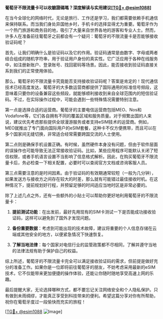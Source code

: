 **葡萄牙不限流量卡可以收驗證碼嗎？深度解读与实用建议[[TG💪+ @esim1088](https://t.me/s/esim1088)]**

在当今全球化的网络时代，无论是旅行、工作还是学习，我们都需要依赖手机通信来保持联系。而当我们身处异国他乡时，手机卡的选择显得尤为重要。葡萄牙作为一个热门旅游和商务目的地，吸引了大量来自世界各地的游客和专业人士。然而，许多人在准备前往葡萄牙之前都会有一个疑问：葡萄牙的不限流量卡是否能够接收验证码呢？

首先，让我们明确什么是验证码以及它的作用。验证码通常是由数字、字母或两者结合组成的随机字符串，用于验证用户身份的真实性。它广泛应用于各种在线服务中，如注册新账户、登录账号、找回密码等场景。因此，能否接收到验证码直接关系到我们的正常使用体验。

那么，葡萄牙的不限流量卡究竟能否支持接收验证码呢？答案是肯定的！现代通信技术已经高度发达，葡萄牙的大多数运营商都提供了国际通用的标准信号频段，这意味着只要你的设备兼容这些频段，就能够顺利接收到来自全球范围内的短信验证码。不过，在实际操作过程中，可能会遇到一些特殊情况需要特别注意。

第一点是选择合适的运营商。葡萄牙的主要电信运营商包括MEO、Nos和Vodafone等，它们各自拥有不同的覆盖区域和服务质量。对于频繁出国的人来说，建议优先考虑那些提供全球漫游服务或者支持eSIM技术的运营商。例如，MEO就推出了专门面向国际用户的eSIM套餐，这种卡不仅方便携带，而且可以在多个国家间无缝切换，非常适合经常需要跨国交流的人士使用。

第二点则是确保手机设置正确。有时候，虽然硬件本身没有问题，但由于软件层面的误操作也可能导致无法正常接收验证码。比如，某些应用程序可能默认关闭了短信权限，或者手机语言设置不当影响了信息格式解析。因此，在购买葡萄牙不限流量卡后，务必检查一下相关配置，必要时可以查阅官方文档或咨询客服人员。

第三点需要注意的是时间因素。由于验证码的有效期通常较短（一般为几分钟），如果发送方与接收方之间存在较大的时差，那么就有可能错过最佳接收时机。在这种情况下，提前规划好行程，并预留足够的时间适应当地时区是非常必要的。

除了上述几点之外，还有一些额外的小贴士可以帮助你更好地利用葡萄牙的不限流量卡：

1. **提前测试功能**：在出发前，最好先用现有的SIM卡测试一下是否能成功接收验证码，这样可以避免到了国外才发现问题。
   
2. **备份重要数据**：考虑到可能出现的技术故障，建议将重要的个人信息存储在云端或其他安全的地方，以便紧急情况下快速恢复。

3. **了解当地法律**：每个国家对电信行业的监管政策都不尽相同，了解并遵守当地的法律法规有助于保护自己的权益。

综上所述，葡萄牙的不限流量卡完全可以满足接收验证码的需求，但前提是做好充分的准备工作。如果你是一位即将前往葡萄牙的朋友，不妨考虑采用最新的eSIM技术，它不仅能带来更加便捷的操作体验，还能让你随时随地享受高速上网的乐趣。

最后提醒大家，无论选择哪种方式，都不要忘记关注网络安全和个人隐私保护。只有做到未雨绸缪，才能真正享受到科技带来的便利。希望这篇分享对你有所帮助，祝你在葡萄牙度过一段愉快而充实的旅程！

[[TG💪+ @esim1088](https://t.me/s/esim1088) ![Image](https://i.postimg.cc/4NQfJmqS/Snipaste-2025-05-13-00-14-12.png)]